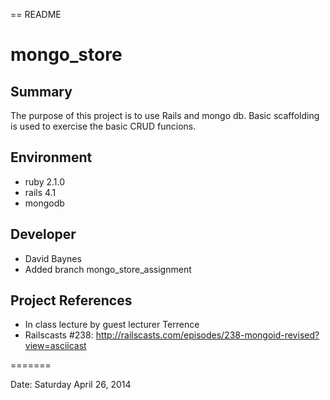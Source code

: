 == README

# mongo_store

## Summary
The purpose of this project is to use Rails and mongo db. Basic scaffolding is used to exercise the basic CRUD funcions.

## Environment
- ruby 2.1.0
- rails 4.1
- mongodb

## Developer
- David Baynes
- Added branch mongo_store_assignment

## Project References
 -  In class lecture by guest lecturer Terrence 
 -	Railscasts #238: http://railscasts.com/episodes/238-mongoid-revised?view=asciicast
 
=======

Date: Saturday April 26, 2014
